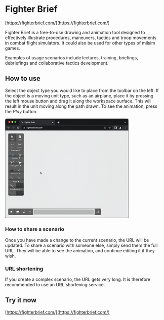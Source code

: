 # Fighter Brief

[https://fighterbrief.com/](https://fighterbrief.com/)

Fighter Brief is a free-to-use drawing and animation tool designed to effectively illustrate procedures, maneuvers, tactics and troop movements in combat flight simulators. It could also be used for other types of milsim games.

Examples of usage scenarios include lectures, training, briefings, debriefings and collaborative tactics development.

## How to use

Select the object type you would like to place from the toolbar on the left. If the object is a moving unit type, such as an airplane, place it by pressing the left mouse button and drag it along the workspace surface. This will result in the unit moving along the path drawn. To see the animation, press the _Play_ button.


<img src="https://raw.githubusercontent.com/magwo/fighter-brief/main/fighterbrief-example.gif" style="width: 400px"></img>

### How to share a scenario

Once you have made a change to the current scenario, the URL will be updated. To share a scenario with someone else, simply send them the full URL. They will be able to see the animation, and continue editing it if they wish.

### URL shortening

If you create a complex scenario, the URL gets very long. It is therefore recommended to use an URL shortening service.

## Try it now

[https://fighterbrief.com/](https://fighterbrief.com/)
